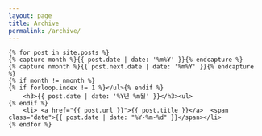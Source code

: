 ```yaml
---
layout: page
title: Archive
permalink: /archive/
---
```


    {% for post in site.posts %}
    {% capture month %}{{ post.date | date: '%m%Y' }}{% endcapture %}
    {% capture nmonth %}{{ post.next.date | date: '%m%Y' }}{% endcapture %}
    {% if month != nmonth %}
    {% if forloop.index != 1 %}</ul>{% endif %}
        <h3>{{ post.date | date: '%Y년 %m월' }}</h3><ul>
    {% endif %}
        <li> <a href="{{ post.url }}">{{ post.title }}</a>  <span class="date">{{ post.date | date: "%Y-%m-%d" }}</span></li>
    {% endfor %}

